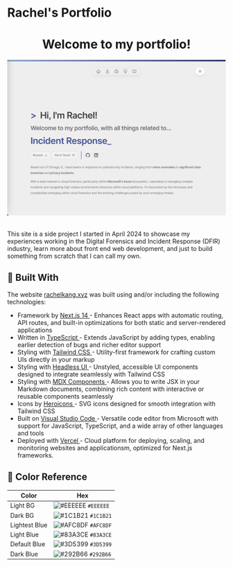 # Rachel's Portfolio

<h1 align="center"> Welcome to my portfolio! </h1>
<div align="center">
  <img src="public/images/ReadMe_home.png" alt="Home"/>
</div>
<br />
<p>This site is a side project I started in April 2024 to showcase my experiences working in the Digital Forensics and Incident Response (DFIR) industry, learn more about front end web development, and just to build something from scratch that I can call my own.</p>

## 🔨 Built With

The website <a href="https://rachelkang.xyz/" target="_blank">rachelkang.xyz</a> was built using and/or including the following technologies:<br/>

<ul>
    <li> Framework by <a href="https://nextjs.org/" target="_blank" rel="noreferrer noopener">Next.js 14 </a> - Enhances React apps with automatic routing, API routes, and built-in optimizations for both static and server-rendered applications</li>
    <li> Written in <a href="https://www.typescriptlang.org/" target="_blank" rel="noreferrer noopener"> TypeScript </a> - Extends JavaScript by adding types, enabling earlier detection of bugs and richer editor support</li>
    <li> Styling with <a href="https://tailwindcss.com/" target="_blank" rel="noreferrer noopener"> Tailwind CSS </a> - Utility-first framework for crafting custom UIs directly in your markup</li>
    <li> Styling with <a href="https://headlessui.com/" target="_blank" rel="noreferrer noopener"> Headless UI </a> - Unstyled, accessible UI components designed to integrate seamlessly with Tailwind CSS</li>
    <li> Styling with <a href="https://mdxjs.com/" target="_blank" rel="noreferrer noopener"> MDX Components </a> - Allows you to write JSX in your Markdown documents, combining rich content with interactive or reusable components seamlessly</li>
    <li> Icons by <a href="https://heroicons.com/" target="_blank" rel="noreferrer noopener"> Heroicons </a> - SVG icons designed for smooth integration with Tailwind CSS</li>
    <li> Built on <a href="https://code.visualstudio.com/" target="_blank" rel="noreferrer noopener"> Visual Studio Code </a> - Versatile code editor from Microsoft with support for JavaScript, TypeScript, and a wide array of other languages and tools</li>
    <li> Deployed with <a href="https://vercel.com/" target="_blank" rel="noreferrer noopener"> Vercel </a> - Cloud platform for deploying, scaling, and monitoring websites and applicationsm, optimized for Next.js frameworks.</li>
</ul>

## 🎨 Color Reference

| Color         | Hex                                                                |
| ------------- | ------------------------------------------------------------------ |
| Light BG      | ![#EEEEEE](https://via.placeholder.com/10/eeeeee?text=+) `#EEEEEE` |
| Dark BG       | ![#1C1B21](https://via.placeholder.com/10/1c1b21?text=+) `#1C1B21` |
| Lightest Blue | ![#AFC8DF](https://via.placeholder.com/10/afc8df?text=+) `#AFC8DF` |
| Light Blue    | ![#83A3CE](https://via.placeholder.com/10/83a3ce?text=+) `#83A3CE` |
| Default Blue  | ![#3D5399](https://via.placeholder.com/10/3d5399?text=+) `#3D5399` |
| Dark Blue     | ![#292B66](https://via.placeholder.com/10/292b66?text=+) `#292B66` |
